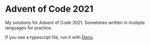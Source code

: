 # Advent of Code 2021

My solutions for Advent of Code 2021. Sometimes written in multiple languages for practice.

If you see a typescript file, run it with [Deno](https://deno.land/).